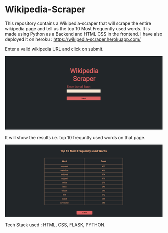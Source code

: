 # Wikipedia-Scraper

This repository contains a Wikipedia-scraper that will scrape the entire wikipedia page and tell us the top 10 Most Frequently used words.
It is made using Python as a Backend and HTML CSS in the frontend.
I have also deployed it on heroku : https://wikipedia-scraper.herokuapp.com/

Enter a valid wikipedia URL and click on submit.

<img src="main_page.PNG" />

It will show the results i.e. top 10 frequntly used words on that page.
 
 <img src="sample_result.PNG" />

Tech Stack used : HTML, CSS, FLASK, PYTHON.
